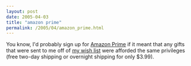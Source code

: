 ```yaml
---
layout: post
date: 2005-04-03
title: "amazon prime"
permalink: /2005/04/amazon_prime.html
---
```


You know, I'd probably sign up for [Amazon Prime](http://www.amazon.com/gp/subs/primeclub/signup/main.html) if it meant that any gifts that were sent to me off of [my wish list](http://www.amazon.com/gp/registry/1OAC0X1PWJ0U2/) were afforded the same privileges (free two-day shipping or overnight shipping for only $3.99).
